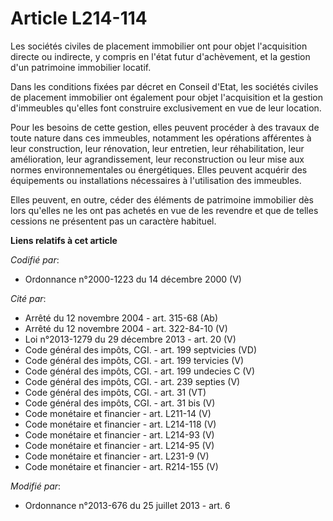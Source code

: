 # Article L214-114

Les sociétés civiles de placement immobilier ont pour objet l'acquisition directe ou indirecte, y compris en l'état futur
d'achèvement, et la gestion d'un patrimoine immobilier locatif. 

Dans les conditions fixées par décret en Conseil d'Etat, les sociétés civiles de placement immobilier ont également pour
objet l'acquisition et la gestion d'immeubles qu'elles font construire exclusivement en vue de leur location. 

Pour les besoins de cette gestion, elles peuvent procéder à des travaux de toute nature dans ces immeubles, notamment les
opérations afférentes à leur construction, leur rénovation, leur entretien, leur réhabilitation, leur amélioration, leur
agrandissement, leur reconstruction ou leur mise aux normes environnementales ou énergétiques. Elles peuvent acquérir des
équipements ou installations nécessaires à l'utilisation des immeubles. 

Elles peuvent, en outre, céder des éléments de patrimoine immobilier dès lors qu'elles ne les ont pas achetés en vue de les
revendre et que de telles cessions ne présentent pas un caractère habituel.

**Liens relatifs à cet article**

_Codifié par_:

  - Ordonnance n°2000-1223 du 14 décembre 2000 (V)

_Cité par_:

  - Arrêté du 12 novembre 2004 - art. 315-68 (Ab)
  - Arrêté du 12 novembre 2004 - art. 322-84-10 (V)
  - Loi n°2013-1279 du 29 décembre 2013 - art. 20 (V)
  - Code général des impôts, CGI. - art. 199 septvicies (VD)
  - Code général des impôts, CGI. - art. 199 tervicies (V)
  - Code général des impôts, CGI. - art. 199 undecies C (V)
  - Code général des impôts, CGI. - art. 239 septies (V)
  - Code général des impôts, CGI. - art. 31 (VT)
  - Code général des impôts, CGI. - art. 31 bis (V)
  - Code monétaire et financier - art. L211-14 (V)
  - Code monétaire et financier - art. L214-118 (V)
  - Code monétaire et financier - art. L214-93 (V)
  - Code monétaire et financier - art. L214-95 (V)
  - Code monétaire et financier - art. L231-9 (V)
  - Code monétaire et financier - art. R214-155 (V)

_Modifié par_:

  - Ordonnance n°2013-676 du 25 juillet 2013 - art. 6
